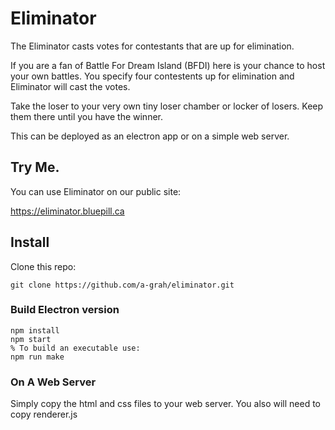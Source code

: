 # Eliminator

The Eliminator casts votes for contestants that are up for elimination.

If you are a fan of Battle For Dream Island (BFDI) here is your chance to host your own battles.  You specify four contestents up for elimination and Eliminator will cast the votes.

Take the loser to your very own tiny loser chamber or locker of losers. Keep them there until you have the winner.

This can be deployed as an electron app or on a simple web server.

## Try Me.

You can use Eliminator on our public site:  

https://eliminator.bluepill.ca


## Install

Clone this repo: 

    git clone https://github.com/a-grah/eliminator.git

### Build Electron version

    npm install
    npm start
    % To build an executable use:
    npm run make

### On A Web Server

Simply copy the html and css files to your web server.  You also will need to copy renderer.js
